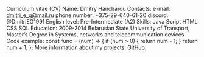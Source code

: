 Curriculum vitae (CV)
Name:
Dmitry Hancharou
Contacts:
e-mail: dmitri_e_g@mail.ru
phone number: +375-29-640-61-20
discord: @DmitriEG1991
English level:
Pre-Intermediate (A2)
Skills:
Java Script
HTML
CSS
SQL
Education:
2009-2014 Belarusian State University of Transport, Master’s Degree in Systems, networks and telecommunication devices.
Code example:
const func = (num) => {
  if (num > 0) {
    return num - 1;
  }
  return num + 1;
};
More information about my projects:
GitHub.
